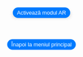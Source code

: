 <head>
 <meta charset="UTF-8">
 <meta name="viewport" content="width=device-width, initial-scale=1.0">
 <title>Modele AR Optimizate - Guler Cervical</title>
 <style>
  body {
   margin: 0;
   padding: 0;
   font-family: Arial, sans-serif;
   background-image: url('fundal3.png');
   background-size: cover;
   background-position: center;
   display: flex;
   justify-content: center;
   align-items: center;
   height: 100vh;
  }
  .model-container {
   display: flex;
   flex-direction: column;
   align-items: center;
   justify-content: center;
  }
  .model-section {
   text-align: center;
  }
  model-viewer {
   width: 188px;
   height: 188px;
   margin: 0 auto;
   border-radius: 20px;
   box-shadow: 0 4px 8px rgba(0,0,0,0.2);
   --model-viewer-auto-rotate-delay: 3s;
   --model-viewer-camera-controls-touch-action: pan-y;
  }
  .ar-button {
   padding: 5px 10px;
   font-size: 0.8rem;
   margin-top: 10px;
   background-color: #007BFF;
   color: white;
   border: none;
   border-radius: 20px;
   cursor: pointer;
   transition: background-color 0.3s, box-shadow 0.3s;
  }
  .back-link {
   display: inline-block;
   padding: 5px 10px;
   font-size: 0.8rem;
   background-color: #007BFF;
   color: white;
   text-decoration: none;
   border-radius: 20px;
   margin-top: 50px; /* Distanța față de model */
   cursor: pointer;
   transition: background-color 0.3s, box-shadow 0.3s;
  }
.ar-button:hover,
  .back-link:hover {
   background-color: #0056b3;
   box-shadow: 0 4px 8px rgba(0, 0, 0, 0.3);
  }
p {
   color: #FFFFFF;
   font-size: 1.2em;
   margin-top: 10px;
  }
 </style>
 <script type="module" src="https://unpkg.com/@google/model-viewer"></script>
</head>
<body>
<div class="model-container">
 <!-- Model Guler Cervical -->
 <div class="model-section">
  <model-viewer
   src="guler2.glb"
   ios-src="guler2.usdz"
   ar
   ar-modes="webxr scene-viewer quick-look"
   camera-controls
   auto-rotate
   environment-image="neutral"
   shadow-intensity="1"
   loading="lazy"
   alt="Guler Cervical"
   min-camera-orbit="auto 0deg 0deg"
   max-camera-orbit="auto 80deg auto">
   <button slot="ar-button" class="ar-button">Activează modul AR</button>
  </model-viewer>
 </div>
 <a href="https://augmentedrealityweb.github.io/toate-produsele/" class="back-link">Înapoi la meniul principal</a>
</div>
</body>
</html>
